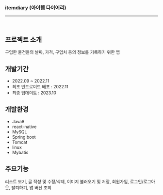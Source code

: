 ### itemdiary (아이템 다이어리)
--- -  
<br/>

## 프로젝트 소개
구입한 물건들의 날짜, 가격, 구입처 등의 정보를 기록하기 위한 앱

## 개발기간
* 2022.09 ~ 2022.11
* 최초 안드로이드 배포 : 2022.11
* 최종 업데이트 : 2023.10

## 개발환경
* Java8
* react-native
* MySQL
* Spring boot
* Tomcat
* linux
* Mybatis

## 주요기능
리스트 보기, 글 작성 및 수정/삭제, 이미지 불러오기 및 저장, 회원가입, 로그인/로그아웃, 탈퇴하기, 앱 버전 조회
